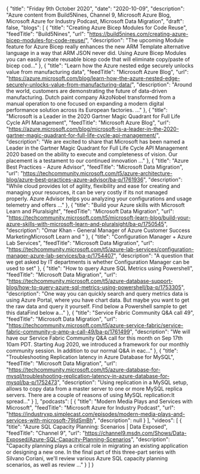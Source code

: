 {
  "title": "Friday 9th October 2020",
  "date": "2020-10-09",
  "description": "Azure content from Build5Nines, Channel 9, Microsoft Azure Blog, Microsoft Azure for Industry Podcast, Microsoft Data Migration",
  "draft": false,
  "blogs": [
    {
      "title": "Creating Azure Bicep Modules for Code Reuse",
      "feedTitle": "Build5Nines",
      "url": "https://build5nines.com/creating-azure-bicep-modules-for-code-reuse/",
      "description": "The upcoming Module feature for Azure Bicep really enhances the new ARM Template alternative language in a way that ARM JSON never did. Using Azure Bicep Modules you can easily create reusable bicep code that will eliminate copy/paste of bicep cod..."
    },
    {
      "title": "Learn how the Azure nested edge securely unlocks value from manufacturing data",
      "feedTitle": "Microsoft Azure Blog",
      "url": "https://azure.microsoft.com/blog/learn-how-the-azure-nested-edge-securely-unlocks-value-from-manufacturing-data/",
      "description": "Around the world, customers are demonstrating the future of data-driven manufacturing. Dutch paint company AkzoNobel transformed from a manual operation to one focused on expanding a modern digital performance solution across its European factories. ..."
    },
    {
      "title": "Microsoft is a Leader in the 2020 Gartner Magic Quadrant for Full Life Cycle API Management",
      "feedTitle": "Microsoft Azure Blog",
      "url": "https://azure.microsoft.com/blog/microsoft-is-a-leader-in-the-2020-gartner-magic-quadrant-for-full-life-cycle-api-management/",
      "description": "We are excited to share that Microsoft has been named a Leader in the Gartner Magic Quadrant for Full Life Cycle API Management 2020 based on the ability to execute and completeness of vision. Our placement is a testament to our continued innovation ..."
    },
    {
      "title": "Azure Best Practices - Azure Advisor",
      "feedTitle": "Microsoft Data Migration",
      "url": "https://techcommunity.microsoft.com/t5/azure-architecture-blog/azure-best-practices-azure-advisor/ba-p/1761936",
      "description": "While cloud provides lot of agility, flexibility and ease for creating and managing your resources, it can be very costly if its not managed properly. Azure Advisor helps you analyzing your configurations and usage telemetry and offers ..."
    },
    {
      "title": "Build your Azure skills with Microsoft Learn and Pluralsight",
      "feedTitle": "Microsoft Data Migration",
      "url": "https://techcommunity.microsoft.com/t5/microsoft-learn-blog/build-your-azure-skills-with-microsoft-learn-and-pluralsight/ba-p/1750545",
      "description": "Omar Khan - General Manager of Azure Customer Success MarketingMicrosoft Learn and "
    },
    {
      "title": "Configuration Manager + Azure Lab Services",
      "feedTitle": "Microsoft Data Migration",
      "url": "https://techcommunity.microsoft.com/t5/azure-lab-services/configuration-manager-azure-lab-services/ba-p/1754407",
      "description": "A question that we get asked by IT departments is whether Configuration Manager can be used to set"
    },
    {
      "title": "How to query Azure SQL Metrics using Powershell",
      "feedTitle": "Microsoft Data Migration",
      "url": "https://techcommunity.microsoft.com/t5/azure-database-support-blog/how-to-query-azure-sql-metrics-using-powershell/ba-p/1753305",
      "description": "One way you can quickly search and query metrics data is using Azure Portal, where you have chart data. But maybe you want to get the raw data and query it yourself. Find below a Powershell sample to get this dataFind below a..."
    },
    {
      "title": "Service Fabric Community Q&A call 49",
      "feedTitle": "Microsoft Data Migration",
      "url": "https://techcommunity.microsoft.com/t5/azure-service-fabric/service-fabric-community-q-amp-a-call-49/ba-p/1761499",
      "description": "We will have our Service Fabric Community Q&A call for this month on Sep 17th 10am PDT. Starting Aug 2020, we introduced a framework for our monthly community session. In addition to our normal Q&A in eac..."
    },
    {
      "title": "Troubleshooting Replication latency in Azure Database for MySQL",
      "feedTitle": "Microsoft Data Migration",
      "url": "https://techcommunity.microsoft.com/t5/azure-database-for-mysql/troubleshooting-replication-latency-in-azure-database-for-mysql/ba-p/1752473",
      "description": "Using replication in a MySQL setup, allows to copy data from a master server to one or more MySQL replica servers. There are a couple of reasons of using MySQL replication:It spread..."
    }
  ],
  "podcasts": [
    {
      "title": "Modern Media Plays and Services with Microsoft",
      "feedTitle": "Microsoft Azure for Industry Podcast",
      "url": "https://industryxp.simplecast.com/episodes/modern-media-plays-and-services-with-microsoft-79IdSmBh",
      "description": null
    }
  ],
  "videos": [
    {
      "title": "Azure SQL Capacity Planning: Scenarios  | Data Exposed",
      "feedTitle": "Channel 9",
      "url": "https://channel9.msdn.com/Shows/Data-Exposed/Azure-SQL-Capacity-Planning-Scenarios",
      "description": "Capacity planning plays a critical role in migrating an existing application or designing a new one. In the final part of this three-part series with Silvano Coriani, we'll review various Azure SQL capacity planning scenarios, as well as review ..."
    }
  ]
}
